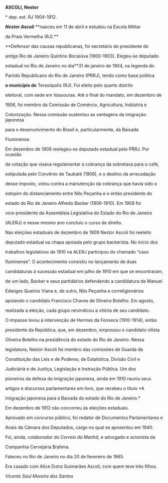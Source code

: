 **ASCOLI, Nestor**



\* dep. est. RJ 1904-1912.



***Nestor Ascoli*** **nasceu em 11 de abril e estudou na Escola Militar

da Praia Vermelha (RJ).**



**Defensor das causas republicanas, foi secretário do presidente do

antigo Rio de Janeiro Quintino Bocaiúva (1900-1903). Elegeu-se deputado

estadual no Rio de Janeiro no dia**31 de janeiro de 1904, na legenda do

Partido Republicano do Rio de Janeiro (PRRJ), tendo como base política

**o município de** Teresópolis (RJ). Foi eleito pelo quarto distrito

eleitoral, com sede em Vassouras. Até o final do mandato, em dezembro de

1906, foi membro da Comissão de Comércio, Agricultura, Indústria e

Colonização. Nessa comissão sustentou as vantagens da imigração japonesa

para o desenvolvimento do Brasil e, particularmente, da Baixada

Fluminense.



Em dezembro de 1906 reelegeu-se deputado estadual pelo PRRJ. Por ocasião

da votação que visava regulamentar a cobrança da sobretaxa para o café,

estipulada pelo Convênio de Taubaté (1906), e o destino da arrecadação

desse imposto, votou contra a manutenção da cobrança que havia sido o

estopim do distanciamento entre Nilo Peçanha e o então presidente do

estado do Rio de Janeiro Alfredo Backer (1906-1910). Em 1908 foi

vice-presidente da Assembleia Legislativa do Estado do Rio de Janeiro

(ALERJ) e nesse mesmo ano concluiu o curso de direito.



Nas eleições estaduais de dezembro de 1909 Nestor Ascoli foi reeleito

deputado estadual na chapa apoiada pelo grupo backerista. No início dos

trabalhos legislativos de 1910 na ALERJ participou do chamado “caso

fluminense”. O acontecimento consistiu no lançamento de duas

candidaturas à sucessão estadual em julho de 1910 em que se encontraram,

de um lado, Backer e seus partidários defendendo a candidatura de Manuel

Edwiges Queirós Viana e, de outro, Nilo Peçanha e correligionários

apoiando o candidato Francisco Chaves de Oliveira Botelho. Em agosto,

realizada a eleição, cada grupo reivindicou a vitória de seu candidato.

O impasse levou à intervenção de Hermes da Fonseca (1910-1914), então

presidente da República, que, em dezembro, empossou o candidato nilista

Oliveira Botelho na presidência do estado do Rio de Janeiro. Nessa

legislatura, Nestor Ascoli foi membro das comissões de Guarda da

Constituição das Leis e de Poderes; de Estatística, Divisão Civil e

Judiciária e de Justiça, Legislação e Instrução Pública. Um dos

pioneiros da defesa da imigração japonesa, ainda em 1910 reuniu seus

artigos e discursos parlamentares em livro, que recebeu o título *A

imigração japonesa para a Baixada do estado do Rio de Janeiro.*



Em dezembro de 1912 não concorreu às eleições estaduais.



Aprovado em concurso público, foi redator de Documentos Parlamentares e

Anais da Câmara dos Deputados, cargo no qual se aposentou em 1940.



Foi, ainda, colaborador do *Correio da Manhã*, e advogado e acionista da

Companhia Cervejaria Brahma.



Faleceu no Rio de Janeiro no dia 20 de fevereiro de 1965.



Era casado com Alice Dutra Guimarães Ascoli, com quem teve três filhos.



*Vicente Saul Moreira dos Santos*



